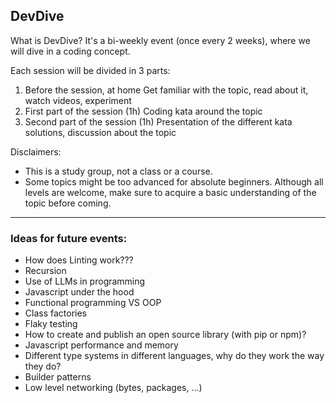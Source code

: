## DevDive

What is DevDive? It's a bi-weekly event (once every 2 weeks), where we will dive in a coding concept.

Each session will be divided in 3 parts:
1. Before the session, at home
  Get familiar with the topic, read about it, watch videos, experiment
2. First part of the session (1h)
 Coding kata around the topic
3. Second part of the session (1h)
 Presentation of the different kata solutions, discussion about the topic


Disclaimers:
- This is a study group, not a class or a course. 
- Some topics might be too advanced for absolute beginners. Although all levels are welcome, make sure to acquire a basic understanding of the topic before coming.


---

### Ideas for future events:
- How does Linting work???
- Recursion
- Use of LLMs in programming
- Javascript under the hood
- Functional programming VS OOP
- Class factories
- Flaky testing
- How to create and publish an open source library (with pip or npm)? 
- Javascript performance and memory
- Different type systems in different languages, why do they work the way they do?
- Builder patterns
- Low level networking (bytes, packages, ...)
